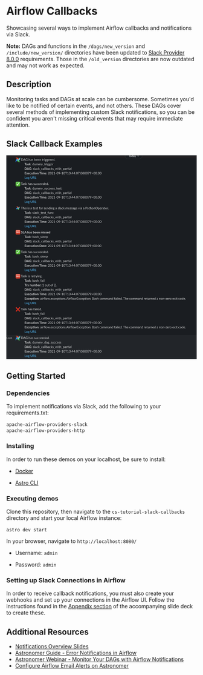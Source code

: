 # Airflow Callbacks

Showcasing several ways to implement Airflow callbacks and notifications via Slack.

**Note:** DAGs and functions in the `/dags/new_version` and `/include/new_version/` directories have been updated to [Slack Provider 8.0.0](https://airflow.apache.org/docs/apache-airflow-providers-slack/8.0.0/changelog.html#id1) requirements. Those in the `/old_version` directories are now outdated and may not work as expected.

## Description

Monitoring tasks and DAGs at scale can be cumbersome. Sometimes you'd like to be notified of certain events, and not others. These DAGs cover several methods of implementing custom Slack notifications, so you can be confident you aren't missing critical events that may require immediate attention.

## Slack Callback Examples
![Example Callbacks](https://github.com/astronomer/customer-success-labs/blob/main/airflow-callbacks/docs/images/notifications.png)

## Getting Started

### Dependencies

To implement notifications via Slack, add the following to your requirements.txt:
```
apache-airflow-providers-slack
apache-airflow-providers-http
```

### Installing

In order to run these demos on your localhost, be sure to install:

* [Docker](https://www.docker.com/products/docker-desktop)

* [Astro CLI](https://docs.astronomer.io/astro/install-cli)


### Executing demos

Clone this repository, then navigate to the ```cs-tutorial-slack-callbacks``` directory and start your local Airflow instance:
```
astro dev start
```

In your browser, navigate to ```http://localhost:8080/```

* Username: ```admin```

* Password: ```admin```


### Setting up Slack Connections in Airflow
In order to receive callback notifications, you must also create your webhooks and set up your connections in the Airflow UI. Follow the instructions found in the [Appendix section](https://docs.google.com/presentation/d/1lnu3IfM82I09yK7XuzGcroDNMlZpqs-3nARDCWpfaDI/edit#slide=id.ge7d1e4d78d_2_3) of the accompanying slide deck to create these.


## Additional Resources

* [Notifications Overview Slides](https://docs.google.com/presentation/d/1lnu3IfM82I09yK7XuzGcroDNMlZpqs-3nARDCWpfaDI/edit?usp=sharing)
* [Astronomer Guide - Error Notifications in Airflow](https://www.astronomer.io/guides/error-notifications-in-airflow)
* [Astronomer Webinar - Monitor Your DAGs with Airflow Notifications](https://www.astronomer.io/events/webinars/dags-with-airflow-notifications/)
* [Configure Airflow Email Alerts on Astronomer](https://docs.astronomer.io/astro/airflow-alerts/#configure-airflow-email-alerts)

